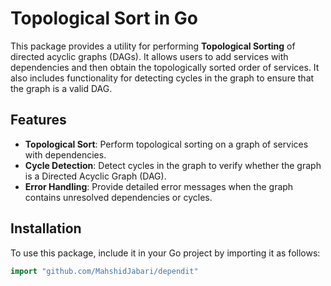 # Topological Sort in Go

This package provides a utility for performing **Topological Sorting** of directed acyclic graphs (DAGs). It allows users to add services with dependencies and then obtain the topologically sorted order of services. It also includes functionality for detecting cycles in the graph to ensure that the graph is a valid DAG.

## Features
- **Topological Sort**: Perform topological sorting on a graph of services with dependencies.
- **Cycle Detection**: Detect cycles in the graph to verify whether the graph is a Directed Acyclic Graph (DAG).
- **Error Handling**: Provide detailed error messages when the graph contains unresolved dependencies or cycles.

## Installation

To use this package, include it in your Go project by importing it as follows:

```go
import "github.com/MahshidJabari/dependit"
